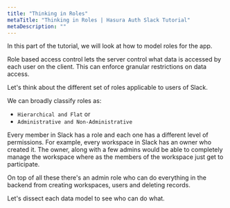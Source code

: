 ```yaml
---
title: "Thinking in Roles"
metaTitle: "Thinking in Roles | Hasura Auth Slack Tutorial"
metaDescription: ""
---
```


In this part of the tutorial, we will look at how to model roles for the app.

Role based access control lets the server control what data is accessed by each user on the client. This can enforce granular restrictions on data access.

Let's think about the different set of roles applicable to users of Slack.

We can broadly classify roles as:
- `Hierarchical and Flat` or 
- `Administrative and Non-Administrative`

Every member in Slack has a role and each one has a different level of permissions. For example, every workspace in Slack has an owner who created it. The owner, along with a few admins would be able to completely manage the workspace where as the members of the workspace just get to participate.

On top of all these there's an admin role who can do everything in the backend from creating workspaces, users and deleting records.

Let's dissect each data model to see who can do what.
